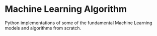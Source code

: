 # Machine Learning Algorithm

Python implementations of some of the fundamental Machine Learning models and algorithms from scratch.